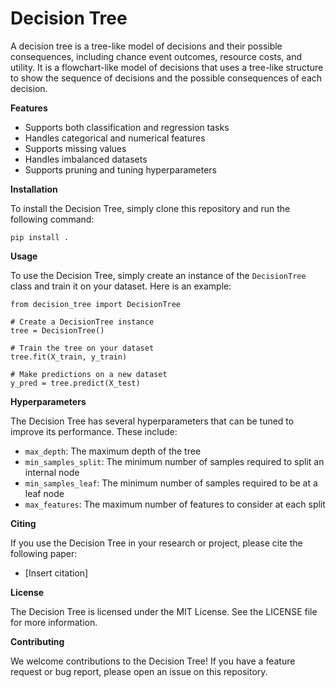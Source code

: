 
**Decision Tree**
================

A decision tree is a tree-like model of decisions and their possible consequences, including chance event outcomes, resource costs, and utility. It is a flowchart-like model of decisions that uses a tree-like structure to show the sequence of decisions and the possible consequences of each decision.

**Features**

* Supports both classification and regression tasks
* Handles categorical and numerical features
* Supports missing values
* Handles imbalanced datasets
* Supports pruning and tuning hyperparameters

**Installation**

To install the Decision Tree, simply clone this repository and run the following command:

```
pip install .
```

**Usage**

To use the Decision Tree, simply create an instance of the `DecisionTree` class and train it on your dataset. Here is an example:

```
from decision_tree import DecisionTree

# Create a DecisionTree instance
tree = DecisionTree()

# Train the tree on your dataset
tree.fit(X_train, y_train)

# Make predictions on a new dataset
y_pred = tree.predict(X_test)
```

**Hyperparameters**

The Decision Tree has several hyperparameters that can be tuned to improve its performance. These include:

* `max_depth`: The maximum depth of the tree
* `min_samples_split`: The minimum number of samples required to split an internal node
* `min_samples_leaf`: The minimum number of samples required to be at a leaf node
* `max_features`: The maximum number of features to consider at each split

**Citing**

If you use the Decision Tree in your research or project, please cite the following paper:

* [Insert citation]

**License**

The Decision Tree is licensed under the MIT License. See the LICENSE file for more information.

**Contributing**

We welcome contributions to the Decision Tree! If you have a feature request or bug report, please open an issue on this repository.
